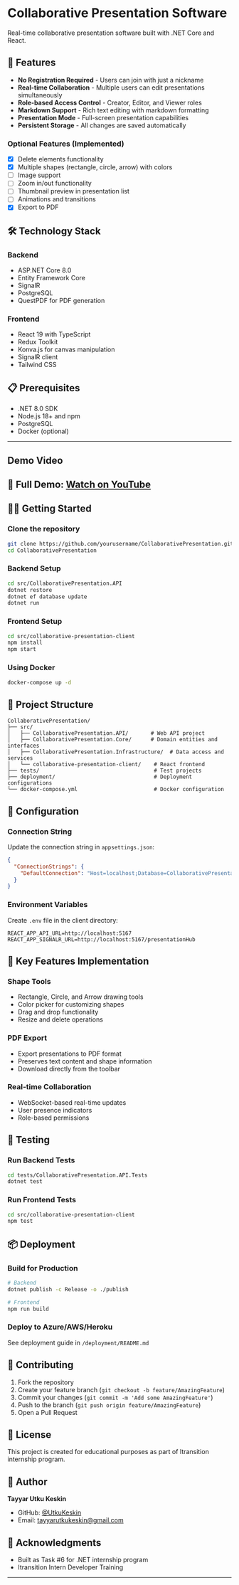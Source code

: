 # Collaborative Presentation Software

Real-time collaborative presentation software built with .NET Core and React.

## 🚀 Features

- **No Registration Required** - Users can join with just a nickname
- **Real-time Collaboration** - Multiple users can edit presentations simultaneously
- **Role-based Access Control** - Creator, Editor, and Viewer roles
- **Markdown Support** - Rich text editing with markdown formatting
- **Presentation Mode** - Full-screen presentation capabilities
- **Persistent Storage** - All changes are saved automatically

### Optional Features (Implemented)
- [x] Delete elements functionality
- [x] Multiple shapes (rectangle, circle, arrow) with colors
- [ ] Image support
- [ ] Zoom in/out functionality
- [ ] Thumbnail preview in presentation list
- [ ] Animations and transitions
- [x] Export to PDF

## 🛠️ Technology Stack

### Backend
- ASP.NET Core 8.0
- Entity Framework Core
- SignalR
- PostgreSQL
- QuestPDF for PDF generation

### Frontend
- React 19 with TypeScript
- Redux Toolkit
- Konva.js for canvas manipulation
- SignalR client
- Tailwind CSS

## 📋 Prerequisites

- .NET 8.0 SDK
- Node.js 18+ and npm
- PostgreSQL
- Docker (optional)

---
## Demo Video
🎥 **Full Demo**: [Watch on YouTube](https://youtu.be/55vOlhxqzlc?si=6D_vH5spx6IeK728)
---

## 🏃‍♂️ Getting Started

### Clone the repository
```bash
git clone https://github.com/yourusername/CollaborativePresentation.git
cd CollaborativePresentation
```

### Backend Setup
```bash
cd src/CollaborativePresentation.API
dotnet restore
dotnet ef database update
dotnet run
```

### Frontend Setup
```bash
cd src/collaborative-presentation-client
npm install
npm start
```

### Using Docker
```bash
docker-compose up -d
```

## 📁 Project Structure

```
CollaborativePresentation/
├── src/
│   ├── CollaborativePresentation.API/       # Web API project
│   ├── CollaborativePresentation.Core/      # Domain entities and interfaces
│   ├── CollaborativePresentation.Infrastructure/  # Data access and services
│   └── collaborative-presentation-client/    # React frontend
├── tests/                                    # Test projects
├── deployment/                               # Deployment configurations
└── docker-compose.yml                        # Docker configuration
```

## 🔧 Configuration

### Connection String
Update the connection string in `appsettings.json`:
```json
{
  "ConnectionStrings": {
    "DefaultConnection": "Host=localhost;Database=CollaborativePresentationDb;Username=postgres;Password=postgres123"
  }
}
```

### Environment Variables
Create `.env` file in the client directory:
```
REACT_APP_API_URL=http://localhost:5167
REACT_APP_SIGNALR_URL=http://localhost:5167/presentationHub
```

## 🎨 Key Features Implementation

### Shape Tools
- Rectangle, Circle, and Arrow drawing tools
- Color picker for customizing shapes
- Drag and drop functionality
- Resize and delete operations

### PDF Export
- Export presentations to PDF format
- Preserves text content and shape information
- Download directly from the toolbar

### Real-time Collaboration
- WebSocket-based real-time updates
- User presence indicators
- Role-based permissions

## 🧪 Testing

### Run Backend Tests
```bash
cd tests/CollaborativePresentation.API.Tests
dotnet test
```

### Run Frontend Tests
```bash
cd src/collaborative-presentation-client
npm test
```

## 📦 Deployment

### Build for Production
```bash
# Backend
dotnet publish -c Release -o ./publish

# Frontend
npm run build
```

### Deploy to Azure/AWS/Heroku
See deployment guide in `/deployment/README.md`

## 🤝 Contributing

1. Fork the repository
2. Create your feature branch (`git checkout -b feature/AmazingFeature`)
3. Commit your changes (`git commit -m 'Add some AmazingFeature'`)
4. Push to the branch (`git push origin feature/AmazingFeature`)
5. Open a Pull Request

## 📝 License

This project is created for educational purposes as part of Itransition internship program.

## 👤 Author

**Tayyar Utku Keskin**
- GitHub: [@UtkuKeskin](https://github.com/yourusername/CollaborativePresentation)
- Email: tayyarutkukeskin@gmail.com

## 🙏 Acknowledgments

- Built as Task #6 for .NET internship program
- Itransition Intern Developer Training

---
